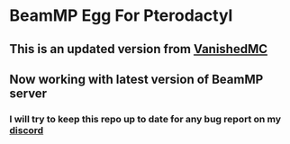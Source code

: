 # BeamMP Egg For Pterodactyl

## This is an updated version from **[VanishedMC](https://github.com/VanishedMC/Pterodactyl-BeampMP-Egg)**

## Now working with latest version of BeamMP server

### I will try to keep this repo up to date for any bug report on my **[discord](https://discord.gg/nKvKwjvXs6)**
